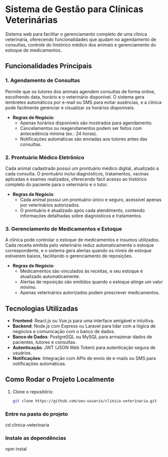 # Sistema de Gestão para Clínicas Veterinárias

Sistema web para facilitar o gerenciamento completo de uma clínica veterinária, oferecendo funcionalidades que ajudam no agendamento de consultas, controle do histórico médico dos animais e gerenciamento do estoque de medicamentos.

## Funcionalidades Principais

### 1. Agendamento de Consultas
Permite que os tutores dos animais agendem consultas de forma online, escolhendo data, horário e o veterinário disponível. O sistema gera lembretes automáticos por e-mail ou SMS para evitar ausências, e a clínica pode facilmente gerenciar e visualizar os horários disponíveis.

- **Regras de Negócio**:
  - Apenas horários disponíveis são mostrados para agendamento.
  - Cancelamentos ou reagendamentos podem ser feitos com antecedência mínima (ex.: 24 horas).
  - Notificações automáticas são enviadas aos tutores antes das consultas.

### 2. Prontuário Médico Eletrônico
Cada animal cadastrado possui um prontuário médico digital, atualizado a cada consulta. O prontuário inclui diagnósticos, tratamentos, vacinas aplicadas e exames realizados, oferecendo fácil acesso ao histórico completo do paciente para o veterinário e o tutor.

- **Regras de Negócio**:
  - Cada animal possui um prontuário único e seguro, acessível apenas por veterinários autorizados.
  - O prontuário é atualizado após cada atendimento, contendo informações detalhadas sobre diagnósticos e tratamentos.

### 3. Gerenciamento de Medicamentos e Estoque
A clínica pode controlar o estoque de medicamentos e insumos utilizados. Cada receita emitida pelo veterinário reduz automaticamente o estoque correspondente, e o sistema gera alertas quando os níveis de estoque estiverem baixos, facilitando o gerenciamento de reposições.

- **Regras de Negócio**:
  - Medicamentos são vinculados às receitas, e seu estoque é atualizado automaticamente.
  - Alertas de reposição são emitidos quando o estoque atinge um valor mínimo.
  - Apenas veterinários autorizados podem prescrever medicamentos.

## Tecnologias Utilizadas

- **Frontend**: React.js ou Vue.js para uma interface amigável e intuitiva.
- **Backend**: Node.js com Express ou Laravel para lidar com a lógica de negócios e comunicação com o banco de dados.
- **Banco de Dados**: PostgreSQL ou MySQL para armazenar dados de pacientes, tutores e consultas.
- **Autenticação**: JWT (JSON Web Token) para autenticação segura de usuários.
- **Notificações**: Integração com APIs de envio de e-mails ou SMS para notificações automáticas.

## Como Rodar o Projeto Localmente

1. Clone o repositório:
   ```bash
   git clone https://github.com/seu-usuario/clinica-veterinaria.git

### Entre na pasta do projeto
cd clinica-veterinaria

### Instale as dependências
npm instal


